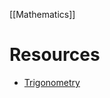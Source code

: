 [[Mathematics]]

# Resources

- [Trigonometry](https://www.youtube.com/playlist?list=PL085526F86A268B57)
